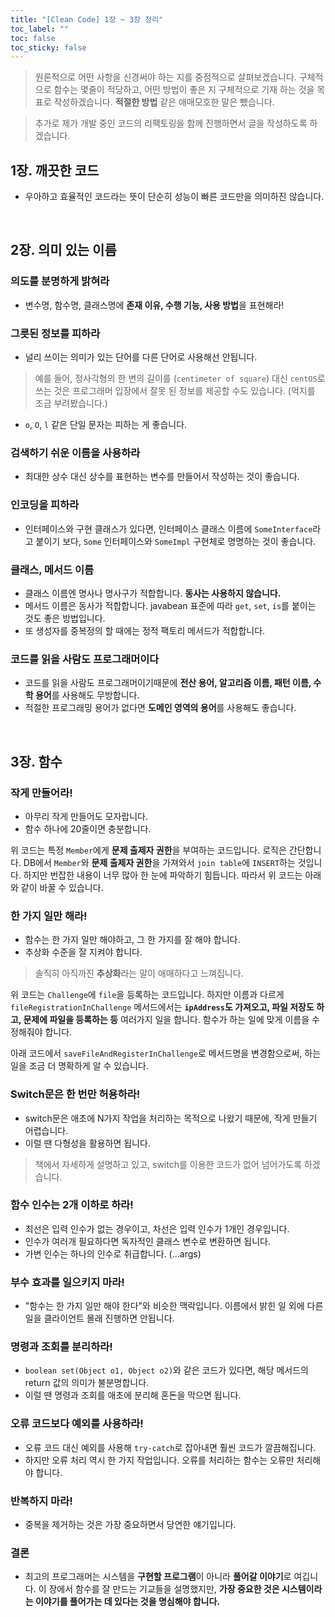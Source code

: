```yaml
---
title: "[Clean Code] 1장 ~ 3장 정리"
toc_label: ""
toc: false
toc_sticky: false
---
```


> 원론적으로 어떤 사항을 신경써야 하는 지를 중점적으로 살펴보겠습니다. 구체적으로 함수는 몇줄이 적당하고, 어떤 방법이 좋은 지 구체적으로 기재 하는 것을 목표로 작성하겠습니다. **적절한 방법** 같은 애매모호한 말은 뺐습니다.

> 추가로 제가 개발 중인 코드의 리팩토링을 함께 진행하면서 글을 작성하도록 하겠습니다.

## 1장. 깨끗한 코드
- 우아하고 효율적인 코드라는 뜻이 단순히 성능이 빠른 코드만을 의미하진 않습니다.

<br>

## 2장. 의미 있는 이름
### 의도를 분명하게 밝혀라
- 변수명, 함수명, 클래스명에 **존재 이유, 수행 기능, 사용 방법**을 표현해라!

### 그릇된 정보를 피하라
- 널리 쓰이는 의미가 있는 단어를 다른 단어로 사용해선 안됩니다.
> 예를 들어, 정사각형의 한 변의 길이를 (`centimeter of square`) 대신 `centOS`로 쓰는 것은 프로그래머 입장에서 잘못 된 정보를 제공할 수도 있습니다. (억지를 조금 부려봤습니다.)
- `o`, `O`, `l` 같은 단일 문자는 피하는 게 좋습니다.

### 검색하기 쉬운 이름을 사용하라
- 최대한 상수 대신 상수를 표현하는 변수를 만들어서 작성하는 것이 좋습니다.

### 인코딩을 피하라
- 인터페이스와 구현 클래스가 있다면, 인터페이스 클래스 이름에 `SomeInterface`라고 붙이기 보다, `Some` 인터페이스와 `SomeImpl` 구현체로 명명하는 것이 좋습니다.

### 클래스, 메서드 이름
- 클래스 이름엔 명사나 명사구가 적합합니다. **동사는 사용하지 않습니다.**
- 메서드 이름은 동사가 적합합니다. javabean 표준에 따라 `get`, `set`, `is`를 붙이는 것도 좋은 방법입니다.
- 또 생성자를 중복정의 할 때에는 정적 팩토리 메서드가 적합합니다.

### 코드를 읽을 사람도 프로그래머이다
- 코드를 읽을 사람도 프로그래머이기때문에 **전산 용어, 알고리즘 이름, 패턴 이름, 수학 용어**를 사용해도 무방합니다.
- 적절한 프로그래밍 용어가 없다면 **도메인 영역의 용어**를 사용해도 좋습니다.

<br>

## 3장. 함수

### 작게 만들어라!
- 아무리 작게 만들어도 모자랍니다.
- 함수 하나에 20줄이면 충분합니다.

<script src="https://gist.github.com/gusah009/0a97cb10dbc6fcb72f938e1937d2efca.js"></script>

위 코드는 특정 `Member`에게 **문제 출제자 권한**을 부여하는 코드입니다. 로직은 간단합니다. DB에서 `Member`와 **문제 출제자 권한**을 가져와서 `join table`에 `INSERT`하는 것입니다. 하지만 번잡한 내용이 너무 많아 한 눈에 파악하기 힘듭니다. 따라서 위 코드는 아래와 같이 바꿀 수 있습니다.

<script src="https://gist.github.com/gusah009/ff715c461cf2c342f3d5bff4b01a056e.js"></script>

### 한 가지 일만 해라!
- 함수는 한 가지 일만 해야하고, 그 한 가지를 잘 해야 합니다.
- 추상화 수준을 잘 지켜야 합니다.
> 솔직히 아직까진 **추상화**라는 말이 애매하다고 느껴집니다.

<script src="https://gist.github.com/gusah009/8670bf5fe236b374355549a28a54110b.js"></script>

위 코드는 `Challenge`에 `file`을 등록하는 코드입니다. 하지만 이름과 다르게 `fileRegistrationInChallenge` 메서드에서는 **`ipAddress`도 가져오고, 파일 저장도 하고, 문제에 파일을 등록하는 등** 여러가지 일을 합니다. 함수가 하는 일에 맞게 이름을 수정해줘야 합니다. 

아래 코드에서 `saveFileAndRegisterInChallenge`로 메서드명을 변경함으로써, 하는 일을 조금 더 명확하게 알 수 있습니다.

<script src="https://gist.github.com/gusah009/9bce49d3fd3535181bfc3ab8272bde5e.js"></script>

### Switch문은 한 번만 허용하라!
- switch문은 애초에 N가지 작업을 처리하는 목적으로 나왔기 때문에, 작게 만들기 어렵습니다.
- 이럴 땐 다형성을 활용하면 됩니다.

> 책에서 자세하게 설명하고 있고, switch를 이용한 코드가 없어 넘어가도록 하겠습니다.

### 함수 인수는 2개 이하로 하라!
- 최선은 입력 인수가 없는 경우이고, 차선은 입력 인수가 1개인 경우입니다.
- 인수가 여러개 필요하다면 독자적인 클래스 변수로 변환하면 됩니다.
- 가변 인수는 하나의 인수로 취급합니다. (...args)

### 부수 효과를 일으키지 마라!
- "함수는 한 가지 일만 해야 한다"와 비슷한 맥락입니다. 이름에서 밝힌 일 외에 다른 일을 클라이언트 몰래 진행하면 안됩니다.

### 명령과 조회를 분리하라!
- `boolean set(Object o1, Object o2)`와 같은 코드가 있다면, 해당 메서드의 return 값의 의미가 불분명합니다.
- 이럴 땐 명령과 조회를 애초에 분리해 혼돈을 막으면 됩니다.

### 오류 코드보다 예외를 사용하라!
- 오류 코드 대신 예외를 사용해 `try-catch`로 잡아내면 훨씬 코드가 깔끔해집니다.
- 하지만 오류 처리 역시 한 가지 작업입니다. 오류를 처리하는 함수는 오류만 처리해야 합니다.

### 반복하지 마라!
- 중복을 제거하는 것은 가장 중요하면서 당연한 얘기입니다.

### 결론
- 최고의 프로그래머는 시스템을 **구현할 프로그램**이 아니라 **풀어갈 이야기**로 여깁니다. 이 장에서 함수를 잘 만드는 기교들을 설명했지만, **가장 중요한 것은 시스템이라는 이야기를 풀어가는 데 있다는 것을 명심해야 합니다.**